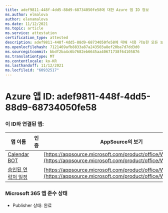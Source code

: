 ```yaml
---
title: adef9811-448f-4dd5-88d9-68734050fe58에 대한 Azure 앱 ID 정보
ms.author: elmalova
author: elenamalova
ms.date: 11/12/2021
ms.topic: article
ms.service: attestation
certification_type: attested
description: adef9811-448f-4dd5-88d9-68734050fe58에 대해 사용 가능한 모든 보안 및 규정 준수 정보입니다.
ms.openlocfilehash: 7121469afb8833a87a243503a8ef20ba7d7dd3d0
ms.sourcegitcommit: bbdf2ba4c6b7682eb6645aa40671738f64105876
ms.translationtype: MT
ms.contentlocale: ko-KR
ms.lasthandoff: 11/12/2021
ms.locfileid: "60932517"
---
```

# <a name="azure-app-id-adef9811-448f-4dd5-88d9-68734050fe58"></a>Azure 앱 ID: adef9811-448f-4dd5-88d9-68734050fe58


### <a name="apps-associated-with-this-id"></a>이 ID와 연결된 앱:
| **앱 이름** | **인증** | **AppSource의 보기** |
|--------------|---------------|-----------------------|
| [Calendar BOT](https://docs.microsoft.com/microsoft-365-app-certification/forward/WA104381271) |  | [https://appsource.microsoft.com/product/office/WA104381271](https://appsource.microsoft.com/product/office/WA104381271) |
| [승인된 연락처 일정](https://docs.microsoft.com/microsoft-365-app-certification/forward/WA104380294) |  | [https://appsource.microsoft.com/product/office/WA104380294](https://appsource.microsoft.com/product/office/WA104380294) |

### <a name="microsoft-365-app-compliance-status"></a>Microsoft 365 앱 준수 상태
- Publisher 상태: 완료
